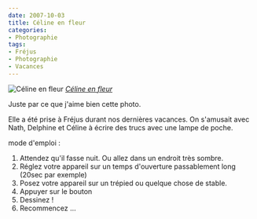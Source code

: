 ```yaml
---
date: 2007-10-03
title: Céline en fleur
categories:
- Photographie
tags:
- Fréjus
- Photographie
- Vacances
---
```

 <img src="https://farm2.static.flickr.com/1404/1424240187_f53132214f.jpg" alt="Céline en fleur" />
<em><a href="https://www.flickr.com/photos/alienlebarge/1424240187/" title="photo sharing">Céline en fleur</a></em>

Juste par ce que j'aime bien cette photo.

Elle a été prise à Fréjus durant nos dernières vacances. On s'amusait avec Nath, Delphine et Céline à écrire des trucs avec une lampe de poche.

mode d'emploi :
<ol>
	<li>Attendez qu'il fasse nuit. Ou allez dans un endroit très sombre.</li>
	<li>Réglez votre appareil sur un temps d'ouverture passablement long (20sec par exemple)</li>
	<li>Posez votre appareil sur un trépied ou quelque chose de stable.</li>
	<li>Appuyer sur le bouton</li>
	<li>Dessinez !</li>
	<li>Recommencez ...</li>
</ol>
